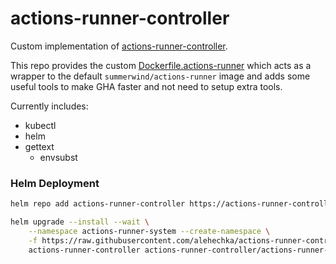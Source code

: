 # actions-runner-controller

Custom implementation of [actions-runner-controller](https://github.com/actions-runner-controller/actions-runner-controller).

This repo provides the custom [Dockerfile.actions-runner](Dockerfile.actions-runner) which acts as a wrapper to the default `summerwind/actions-runner` image and adds some useful tools to make GHA faster and not need to setup extra tools.

Currently includes:

- kubectl
- helm
- gettext
  - envsubst

### Helm Deployment

```bash
helm repo add actions-runner-controller https://actions-runner-controller.github.io/actions-runner-controller

helm upgrade --install --wait \
    --namespace actions-runner-system --create-namespace \
    -f https://raw.githubusercontent.com/alehechka/actions-runner-controller/main/actions-runner.values.yaml \
    actions-runner-controller actions-runner-controller/actions-runner-controller
```
